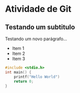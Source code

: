 # Atividade de Git 

## Testando um subtitulo

Testando um novo parágrafo...

+ Item 1
+ Item 2
+ Item 3


``` c
#include <stdio.h>
int main() {
	printf("Hello World")
	return 0;
}
```
